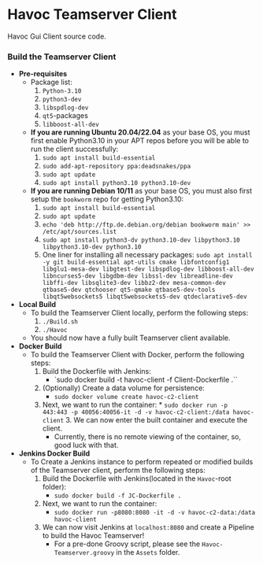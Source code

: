 # Havoc Teamserver Client

Havoc Gui Client source code. 

### Build the Teamserver Client
- **Pre-requisites**
	- Package list:
		1. `Python-3.10`
		2. `python3-dev`
		3. `libspdlog-dev`
		4. `qt5`-packages
		5. `libboost-all-dev`
	- **If you are running Ubuntu 20.04/22.04** as your base OS, you must first enable Python3.10 in your APT repos before you will be able to run the client successfully:
		1. `sudo apt install build-essential`
		2. `sudo add-apt-repository ppa:deadsnakes/ppa`
		3. `sudo apt update`
		4. `sudo apt install python3.10 python3.10-dev`
	- **If you are running Debian 10/11** as your base OS, you must also first setup the `bookworm` repo for getting Python3.10:
		1. `sudo apt install build-essential`
		2. `sudo apt update`
		2. `echo 'deb http://ftp.de.debian.org/debian bookworm main' >> /etc/apt/sources.list`
		4. `sudo apt install python3-dv python3.10-dev libpython3.10 libpython3.10-dev python3.10`
		5. One liner for installing all necessary packages: `sudo apt install -y git build-essential apt-utils cmake libfontconfig1 libglu1-mesa-dev libgtest-dev libspdlog-dev libboost-all-dev libncurses5-dev libgdbm-dev libssl-dev libreadline-dev libffi-dev libsqlite3-dev libbz2-dev mesa-common-dev qtbase5-dev qtchooser qt5-qmake qtbase5-dev-tools libqt5websockets5 libqt5websockets5-dev qtdeclarative5-dev`
- **Local Build**
	- To build the Teamserver Client locally, perform the following steps:
		1. `./Build.sh`
		5. `./Havoc`
	- You should now have a fully built Teamserver client available.
- **Docker Build**
	- To build the Teamserver Client with Docker, perform the following steps:
		1. Build the Dockerfile with Jenkins:
			* `sudo docker build -t havoc-client -f Client-Dockerfile .``
		2. (Optionally) Create a data volume for persistence:
			* `sudo docker volume create havoc-c2-client`
		2. Next, we want to run the container:
                        * `sudo docker run -p 443:443 -p 40056:40056-it -d -v havoc-c2-client:/data havoc-client`
                3. We can now enter the built container and execute the client.
			* Currently, there is no remote viewing of the container, so, good luck with that.
- **Jenkins Docker Build**
	- To Create a Jenkins instance to perform repeated or modified builds of the Teamserver client, perform the following steps:
		1. Build the Dockerfile with Jenkins(located in the `Havoc`-root folder):
			* `sudo docker build -f JC-Dockerfile .`
		2. Next, we want to run the container:
			* `sudo docker run -p8080:8080 -it -d -v havoc-c2-data:/data havoc-client`
		3. We can now visit Jenkins at `localhost:8080` and create a Pipeline to build the Havoc Teamserver!
			* For a pre-done Groovy script, please see the `Havoc-Teamserver.groovy` in the `Assets` folder.
